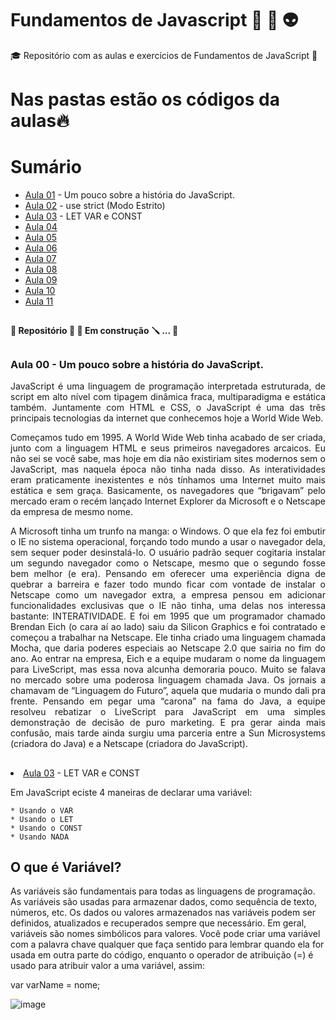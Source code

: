 <h1>Fundamentos de Javascript 🤺 🤖 👽</h1>
<p>🎓 Repositório com as aulas e exercícios de Fundamentos de JavaScript 🎯</p>

##

<h1>Nas pastas estão os códigos da aulas🔥</h1>

##

<h1>Sumário</h1>
<ul>
<li><a href='https://github.com/samuel-franco/Fundamentos-Javascript-/tree/master#Aula-00'>Aula 01</a> - Um pouco sobre a história do JavaScript.</li>
<li><a href='https://github.com/samuel-franco/Fundamentos-Javascript-/tree/master#Aula-01'>Aula 02</a> - use strict (Modo Estrito)</li>
<li><a href='https://github.com/samuel-franco/Fundamentos-Javascript-/tree/master#Aula-02'>Aula 03</a> - LET VAR e CONST</li>
<li><a href='https://github.com/samuel-franco/Fundamentos-Javascript-/tree/master#xxxxxx'>Aula 04</a></li>
<li><a href='https://github.com/samuel-franco/Fundamentos-Javascript-/tree/master#xxxxxx'>Aula 05</a></li>
<li><a href='https://github.com/samuel-franco/Fundamentos-Javascript-/tree/master#xxxxxx'>Aula 06</a></li>
<li><a href='https://github.com/samuel-franco/Fundamentos-Javascript-/tree/master#xxxxxx'>Aula 07</a></li>
<li><a href='https://github.com/samuel-franco/Fundamentos-Javascript-/tree/master#xxxxxx'>Aula 08</a></li>
<li><a href='https://github.com/samuel-franco/Fundamentos-Javascript-/tree/master#xxxxxx'>Aula 09</a></li>
<li><a href='https://github.com/samuel-franco/Fundamentos-Javascript-/tree/master#xxxxxx'>Aula 10</a></li>
<li><a href='https://github.com/samuel-franco/Fundamentos-Javascript-/tree/master#xxxxxx'>Aula 11</a></li>
</ul>

##

<h4>🚧  Repositório 🔨 🔧 Em construção 🪛 ...  🚧</h4>

##

<h3>Aula 00 - Um pouco sobre a história do JavaScript.</h3>

<p align="justify">
  JavaScript é uma linguagem de programação interpretada estruturada, de  script em alto nível com tipagem dinâmica fraca, multiparadigma e  estática também. Juntamente com HTML e CSS, o JavaScript é uma das três  principais tecnologias da internet que conhecemos hoje a World Wide Web.</p>
  
<p align="justify">
  Começamos tudo em 1995. A World Wide Web tinha acabado de ser criada,  junto com a linguagem HTML e seus primeiros navegadores arcaicos. Eu não sei se você sabe, mas hoje em dia não existiriam sites modernos sem o  JavaScript, mas naquela época não tinha nada disso. As interatividades  eram praticamente inexistentes e nós tínhamos uma Internet muito mais  estática e sem graça. Basicamente, os navegadores que “brigavam” pelo  mercado eram o recém lançado Internet Explorer da Microsoft e o Netscape da empresa de mesmo nome.
</p>

<p align="justify">
  A Microsoft tinha um trunfo na manga: o Windows. O que ela fez foi  embutir o IE no sistema operacional, forçando todo mundo a usar o  navegador dela, sem sequer poder desinstalá-lo. O usuário padrão sequer  cogitaria instalar um segundo navegador como o Netscape, mesmo que o  segundo fosse bem melhor (e era). Pensando em oferecer uma experiência  digna de quebrar a barreira e fazer todo mundo ficar com vontade de  instalar o Netscape como um navegador extra, a empresa pensou em  adicionar funcionalidades exclusivas que o IE não tinha, uma delas nos  interessa bastante: INTERATIVIDADE. E foi em 1995 que um programador  chamado Brendan Eich (o cara aí ao lado) saiu da Silicon Graphics e foi  contratado e começou a trabalhar na Netscape. Ele tinha criado uma  linguagem chamada Mocha, que daria poderes especiais ao Netscape 2.0 que sairia no fim do ano. Ao entrar na empresa, Eich e a equipe mudaram o  nome da linguagem para LiveScript, mas essa nova alcunha demoraria  pouco. Muito se falava no mercado sobre uma poderosa linguagem chamada  Java. Os jornais a chamavam de “Linguagem do Futuro”, aquela que mudaria o mundo dali pra frente. Pensando em pegar uma “carona” na fama do  Java, a equipe resolveu rebatizar o LiveScript para JavaScript em uma  simples demonstração de decisão de puro marketing. E pra gerar ainda  mais confusão, mais tarde ainda surgiu uma parceria entre a Sun  Microsystems (criadora do Java) e a Netscape (criadora do JavaScript).
</p>

##

<li><a href='https://github.com/samuel-franco/Fundamentos-Javascript-/tree/master#Aula-02'>Aula 03</a> - LET VAR e CONST</li>

Em JavaScript eciste 4 maneiras de declarar uma variável:

    * Usando o VAR
    * Usando o LET
    * Usando o CONST
    * Usando NADA

<p align="justify">

## O que é Variável?

As variáveis são fundamentais para todas as linguagens de programação. As variáveis são usadas para armazenar dados, como sequência de texto, números, etc. Os dados ou valores armazenados nas variáveis podem ser definidos, atualizados e recuperados sempre que necessário. Em geral, variáveis são nomes simbólicos para valores. Você pode criar uma variável com a palavra chave qualquer que faça sentido para lembrar quando ela for usada em outra parte do código, enquanto o operador de atribuição (=) é usado para atribuir valor a uma variável, assim: 

var varName = nome;
    
![image](https://user-images.githubusercontent.com/84928607/209041530-95fb7317-aad9-49b8-a1f4-c9e4c514dfd4.png)
</p>

